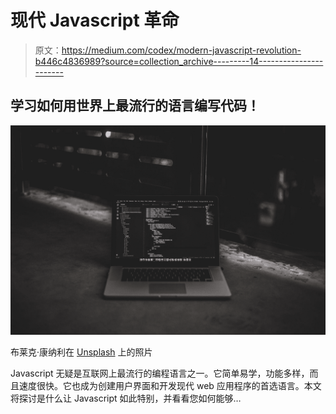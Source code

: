 # 现代 Javascript 革命

> 原文：<https://medium.com/codex/modern-javascript-revolution-b446c4836989?source=collection_archive---------14----------------------->

## 学习如何用世界上最流行的语言编写代码！

![](img/6a27220680d943498db064bbad2872e3.png)

布莱克·康纳利在 [Unsplash](https://unsplash.com?utm_source=medium&utm_medium=referral) 上的照片

Javascript 无疑是互联网上最流行的编程语言之一。它简单易学，功能多样，而且速度很快。它也成为创建用户界面和开发现代 web 应用程序的首选语言。本文将探讨是什么让 Javascript 如此特别，并看看您如何能够…